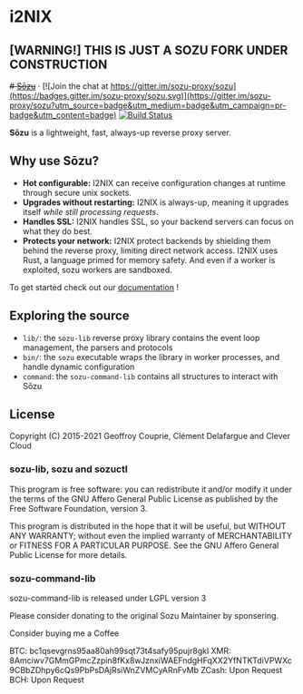 # i2NIX 


## [WARNING!] THIS IS JUST  A SOZU FORK UNDER CONSTRUCTION 



~~# [Sōzu](https://www.sozu.io/)~~ &middot; [![Join the chat at https://gitter.im/sozu-proxy/sozu](https://badges.gitter.im/sozu-proxy/sozu.svg)](https://gitter.im/sozu-proxy/sozu?utm_source=badge&utm_medium=badge&utm_campaign=pr-badge&utm_content=badge) [![Build Status](https://travis-ci.org/sozu-proxy/sozu.svg?branch=master)](https://travis-ci.org/sozu-proxy/sozu)

**Sōzu** is a lightweight, fast, always-up reverse proxy server.

## Why use Sōzu?

- **Hot configurable:** I2NIX can receive configuration changes at runtime through secure unix sockets.
- **Upgrades without restarting:** I2NIX is always-up, meaning it upgrades itself *while still processing requests*.
- **Handles SSL:** I2NIX handles SSL, so your backend servers can focus on what they do best.
- **Protects your network:** I2NIX protect backends by shielding them behind the reverse proxy, limiting direct network access. I2NIX uses Rust, a language primed for memory safety. And even if a worker is exploited, sozu workers are sandboxed.

To get started check out our [documentation](./doc/README.md) !

## Exploring the source

- `lib/`: the `sozu-lib` reverse proxy library contains the event loop management, the parsers and protocols
- `bin/`: the `sozu` executable wraps the library in worker processes, and handle dynamic configuration
- `command`: the `sozu-command-lib` contains all structures to interact with Sōzu

## License

Copyright (C) 2015-2021 Geoffroy Couprie, Clément Delafargue and Clever Cloud

### sozu-lib, sozu and sozuctl

This program is free software: you can redistribute it and/or modify it under
the terms of the GNU Affero General Public License as published by the Free
Software Foundation, version 3.

This program is distributed in the hope that it will be useful, but WITHOUT ANY WARRANTY;
without even the implied warranty of MERCHANTABILITY or FITNESS FOR A PARTICULAR PURPOSE.
See the GNU Affero General Public License for more details.

### sozu-command-lib

sozu-command-lib is released under LGPL version 3



Please consider donating to the original Sozu Maintainer by sponsering. 


Consider buying me a Coffee

BTC: bc1qsevgrns95aa80ah99sqt73t4safy95pujr8gkl
XMR: 8Amciwv7GMmGPmcZzpin8fKx8wJznxiWAEFndgHFqXX2YfNTKTdiVPWXc9CBbZDhpy6cQs9PbPsDAjRsiWnZVMCyARnFvMb
ZCash: Upon Request
BCH: Upon Request
